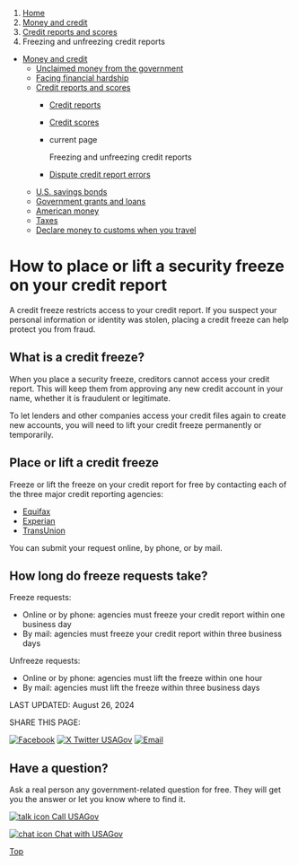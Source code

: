1. [Home](/)
2. [Money and credit](/money)
3. [Credit reports and scores](/credit)
4. Freezing and unfreezing credit reports

* [Money and credit](/money)
  + [Unclaimed money from the government](/unclaimed-money)
  + [Facing financial hardship](/financial-hardship)
  + [Credit reports and scores](/credit)
    - [Credit reports](/credit-reports)
    - [Credit scores](/credit-score)
    - current page

      Freezing and unfreezing credit reports
    - [Dispute credit report errors](/credit-report-errors)
  + [U.S. savings bonds](/savings-bonds)
  + [Government grants and loans](/government-grants-and-loans)
  + [American money](/currency)
  + [Taxes](/taxes)
  + [Declare money to customs when you travel](/travel-money)

How to place or lift a security freeze on your credit report
============================================================

A credit freeze restricts access to your credit report. If you suspect your personal information or identity was stolen, placing a credit freeze can help protect you from fraud.

What is a credit freeze?
------------------------

When you place a security freeze, creditors cannot access your credit report. This will keep them from approving any new credit account in your name, whether it is fraudulent or legitimate.

To let lenders and other companies access your credit files again to create new accounts, you will need to lift your credit freeze permanently or temporarily.

Place or lift a credit freeze
-----------------------------

Freeze or lift the freeze on your credit report for free by contacting each of the three major credit reporting agencies:

* [Equifax](https://www.equifax.com/personal/help/place-lift-remove-security-freeze/)
* [Experian](https://www.experian.com/blogs/ask-experian/how-to-add-a-security-freeze-to-your-credit-file/)
* [TransUnion](https://www.transunion.com/credit-freeze/credit-freeze-faq#adding-freeze-0)

You can submit your request online, by phone, or by mail.

How long do freeze requests take?
---------------------------------

Freeze requests:

* Online or by phone: agencies must freeze your credit report within one business day
* By mail: agencies must freeze your credit report within three business days

Unfreeze requests:

* Online or by phone: agencies must lift the freeze within one hour
* By mail: agencies must lift the freeze within three business days

LAST UPDATED:
August 26, 2024

SHARE THIS PAGE:

[![Facebook](/themes/custom/usagov/images/social-media-icons/Facebook_Icon.svg)](https://www.facebook.com/sharer/sharer.php?u=https://www.usa.gov/credit-freeze&v=3)
[![X Twitter USAGov](/themes/custom/usagov/images/social-media-icons/X_Twitter_Icon.svg?version=2)](https://twitter.com/intent/tweet?source=webclient&text=https://www.usa.gov/credit-freeze)
[![Email](/themes/custom/usagov/images/social-media-icons/Email_Icon.svg?version=2)](mailto:?subject=https://www.usa.gov/credit-freeze)

Have a question?
----------------

Ask a real person any government-related question for free. They will get you the answer or let you know where to find it.

[![talk icon](/themes/custom/usagov/images/ICONS_talk.png)
Call USAGov](/phone)

[![chat icon](/themes/custom/usagov/images/ICONS_chat.png)
Chat with USAGov](/chat)

[Top](#main-content)
